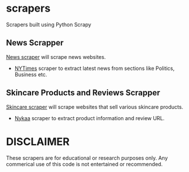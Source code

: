 # scrapers
Scrapers built using Python Scrapy

## News Scrapper
[News scraper](https://github.com/saisyam/scrapers/tree/main/news) will scrape news websites.

* [NYTimes](https://github.com/saisyam/scrapers/blob/main/news/nytimes.py) scraper to extract latest news from sections like Politics, Business etc.

## Skincare Products and Reviews Scrapper
[Skincare scraper](https://github.com/saisyam/scrapers/tree/main/skincare) will scrape websites that sell various skincare products.

* [Nykaa](https://github.com/saisyam/scrapers/blob/main/skincare/nykaa.py) scraper to extract product information and review URL. 

# DISCLAIMER
These scrapers are for educational or research purposes only. Any commerical use of this code is not entertained or recommended.